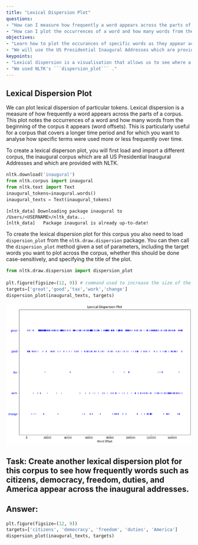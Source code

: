 ```yaml
---
title: "Lexical Dispersion Plot"
questions:
- "How can I measure how frequently a word appears across the parts of a corpus?"
- "How can I plot the occurrences of a word and how many words from the beginning of the corpus it appears?"
objectives:
- "Learn how to plot the occurances of specific words as they appear across a document or a corpus."
- "We will use the US Presidential Inaugural Addresses which are provided with NLTK."
keypoints:
- "Lexical dispersion is a visualisation that allows us to see where a particular term appears across a document or set of documents"
- "We used NLTK's ```dispersion_plot``` ."
---
```


## Lexical Dispersion Plot

We can plot lexical dispersion of particular tokens. Lexical dispersion is a measure of how frequently a word appears across the parts of a corpus. This plot notes the occurrences of a word and how many words from the beginning of the corpus it appears (word offsets). This is particularly useful for a corpus that covers a longer time period and for which you want to analyse how specific terms were used more or less frequently over time.

To create a lexical disperson plot, you will first load and import a different corpus, the inaugural corpus which are all US Presidential Inaugural Addresses and which are provided with NLTK.


```python
nltk.download('inaugural')
from nltk.corpus import inaugural
from nltk.text import Text
inaugural_tokens=inaugural.words()
inaugural_texts = Text(inaugural_tokens)
```

    [nltk_data] Downloading package inaugural to /Users/<USERNAME>/nltk_data...
    [nltk_data]   Package inaugural is already up-to-date!


To create the lexical dispersion plot for this corpus you also need to load ```dispersion_plot``` from the ```nltk.draw.dispersion``` package.  You can then call the ```dispersion_plot``` method given a set of parameters, including the target words you want to plot across the corpus, whether this should be done case-sensitively, and specifying the title of the plot.


```python
from nltk.draw.dispersion import dispersion_plot

plt.figure(figsize=(12, 9)) # command used to increase the size of the plot using width and hight specifications
targets=['great','good','tax','work','change']
dispersion_plot(inaugural_texts, targets)
```
![png](/fig/lexicaldispersion.png)

## Task: Create another lexical dispersion plot for this corpus to see how frequently words such as citizens, democracy, freedom, duties, and America appear across the inaugural addresses. 

## Answer:

```python
plt.figure(figsize=(12, 9))
targets=['citizens', 'democracy', 'freedom', 'duties', 'America']
dispersion_plot(inaugural_texts, targets)
```
